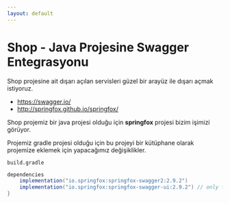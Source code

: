 ```yaml
---
layout: default
---
```

# Shop - Java Projesine Swagger Entegrasyonu

Shop projesine ait dışarı açılan servisleri güzel bir arayüz ile dışarı açmak istiyoruz.

- https://swagger.io/
- http://springfox.github.io/springfox/

Shop projemiz bir java projesi olduğu için **springfox** projesi bizim işimizi görüyor.

Projemiz gradle projesi olduğu için bu projeyi bir kütüphane olarak projemize eklemek için yapacağımız değişiklikler.

	build.gradle

```groovy
dependencies
	implementation("io.springfox:springfox-swagger2:2.9.2")
	implementation("io.springfox:springfox-swagger-ui:2.9.2") // only for swagger-ui.html
}
```

